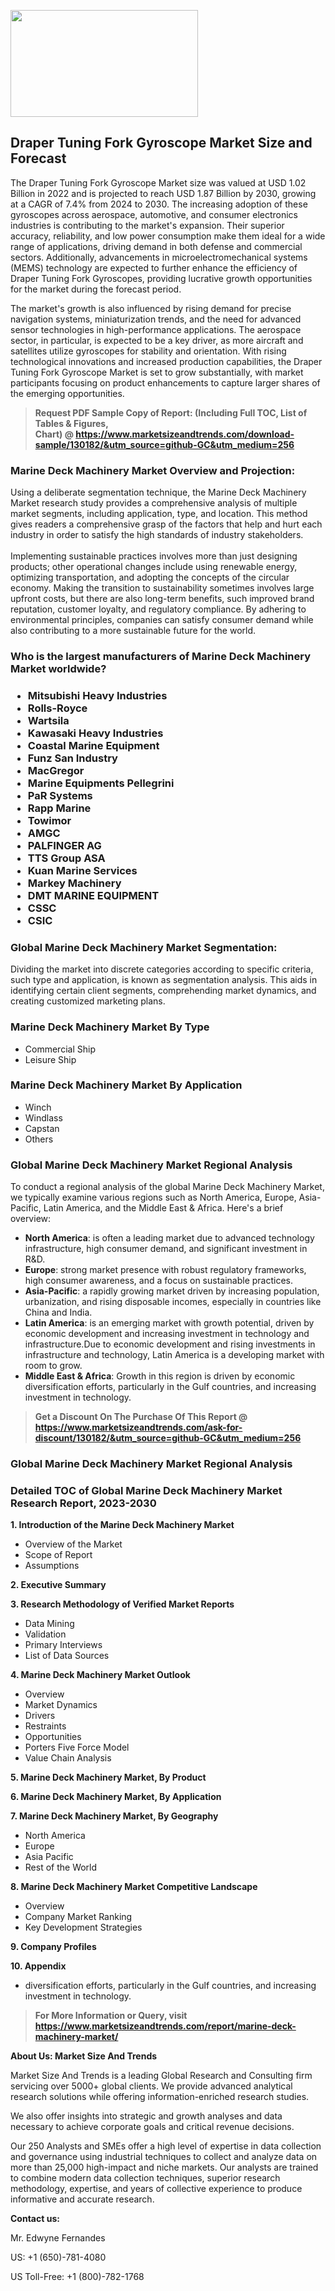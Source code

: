 <p><img class="alignnone size-medium wp-image-20088" src="https://ffe5etoiles.com/wp-content/uploads/2024/12/MST1-300x171.png" alt="" width="300" height="171" /></p><h2>Draper Tuning Fork Gyroscope Market Size and Forecast</h2><p>The Draper Tuning Fork Gyroscope Market size was valued at USD 1.02 Billion in 2022 and is projected to reach USD 1.87 Billion by 2030, growing at a CAGR of 7.4% from 2024 to 2030. The increasing adoption of these gyroscopes across aerospace, automotive, and consumer electronics industries is contributing to the market's expansion. Their superior accuracy, reliability, and low power consumption make them ideal for a wide range of applications, driving demand in both defense and commercial sectors. Additionally, advancements in microelectromechanical systems (MEMS) technology are expected to further enhance the efficiency of Draper Tuning Fork Gyroscopes, providing lucrative growth opportunities for the market during the forecast period.</p><p>The market's growth is also influenced by rising demand for precise navigation systems, miniaturization trends, and the need for advanced sensor technologies in high-performance applications. The aerospace sector, in particular, is expected to be a key driver, as more aircraft and satellites utilize gyroscopes for stability and orientation. With rising technological innovations and increased production capabilities, the Draper Tuning Fork Gyroscope Market is set to grow substantially, with market participants focusing on product enhancements to capture larger shares of the emerging opportunities.</p></p><blockquote id="" class=""><strong>Request PDF Sample Copy of Report: (Including Full TOC, List of Tables &amp; Figures, Chart)&nbsp;@&nbsp;<strong><a href="https://www.marketsizeandtrends.com/download-sample/130182/&utm_source=github-GC&utm_medium=256" target="_blank">https://www.marketsizeandtrends.com/download-sample/130182/&utm_source=github-GC&utm_medium=256</a></strong></strong></blockquote><h3 id="" class="">Marine Deck Machinery Market&nbsp;Overview and Projection:</h3><p id="" class="">Using a deliberate segmentation technique, the Marine Deck Machinery Market research study provides a comprehensive analysis of multiple market segments, including application, type, and location. This method gives readers a comprehensive grasp of the factors that help and hurt each industry in order to satisfy the high standards of industry stakeholders. <br /> <br />Implementing sustainable practices involves more than just designing products; other operational changes include using renewable energy, optimizing transportation, and adopting the concepts of the circular economy. Making the transition to sustainability sometimes involves large upfront costs, but there are also long-term benefits, such improved brand reputation, customer loyalty, and regulatory compliance. By adhering to environmental principles, companies can satisfy consumer demand while also contributing to a more sustainable future for the world.</p><h3 id="" class="">Who is the largest manufacturers of&nbsp;Marine Deck Machinery Market worldwide?</h3><h3 class=""><p><ul><li>Mitsubishi Heavy Industries </li><li> Rolls-Royce </li><li> Wartsila </li><li> Kawasaki Heavy Industries </li><li> Coastal Marine Equipment </li><li> Funz San Industry </li><li> MacGregor </li><li> Marine Equipments Pellegrini </li><li> PaR Systems </li><li> Rapp Marine </li><li> Towimor </li><li> AMGC </li><li> PALFINGER AG </li><li> TTS Group ASA </li><li> Kuan Marine Services </li><li> Markey Machinery </li><li> DMT MARINE EQUIPMENT </li><li> CSSC </li><li> CSIC</li></ul></p></h3><h3 id="" class="">Global&nbsp;Marine Deck Machinery Market Segmentation:</h3><p id="" class="">Dividing the market into discrete categories according to specific criteria, such type and application, is known as segmentation analysis. This aids in identifying certain client segments, comprehending market dynamics, and creating customized marketing plans.</p><h3 id="" class="">Marine Deck Machinery Market&nbsp;By Type</h3><p><p><ul><li>Commercial Ship </li><li> Leisure Ship</p></li></ul></p></p><h3 id="" class="">Marine Deck Machinery Market&nbsp;By Application</h3><p class=""><p><ul><li>Winch </li><li> Windlass </li><li> Capstan </li><li> Others</li></ul></p></p><h3 id="" class="">Global Marine Deck Machinery Market Regional Analysis</h3><p id="" class="">To conduct a regional analysis of the global Marine Deck Machinery Market, we typically examine various regions such as North America, Europe, Asia-Pacific, Latin America, and the Middle East &amp; Africa. Here's a brief overview:</p><ul><li><strong>North America</strong>: is often a leading market due to advanced technology infrastructure, high consumer demand, and significant investment in R&amp;D.</li><li><strong>Europe</strong>: strong market presence with robust regulatory frameworks, high consumer awareness, and a focus on sustainable practices.</li><li><strong>Asia-Pacific</strong>: a rapidly growing market driven by increasing population, urbanization, and rising disposable incomes, especially in countries like China and India.</li><li><strong>Latin America</strong>: is an emerging market with growth potential, driven by economic development and increasing investment in technology and infrastructure.Due to economic development and rising investments in infrastructure and technology, Latin America is a developing market with room to grow.</li><li><strong>Middle East &amp; Africa</strong>: Growth in this region is driven by economic diversification efforts, particularly in the Gulf countries, and increasing investment in technology.</li></ul><blockquote id="" class=""><strong>Get a Discount On The Purchase Of This Report @ <strong><a href="https://www.marketsizeandtrends.com/ask-for-discount/130182/&utm_source=github-GC&utm_medium=256" target="_blank">https://www.marketsizeandtrends.com/ask-for-discount/130182/&utm_source=github-GC&utm_medium=256</a></strong></strong></blockquote><h3 id="" class="">Global Marine Deck Machinery Market Regional Analysis</h3><h3 id="" class="">Detailed TOC of Global Marine Deck Machinery Market Research Report, 2023-2030</h3><p id="" class=""><strong>1. Introduction of the Marine Deck Machinery Market</strong></p><ul><li>Overview of the Market</li><li>Scope of Report</li><li>Assumptions</li></ul><p id="" class=""><strong>2. Executive Summary</strong></p><p id="" class=""><strong>3. Research Methodology of Verified Market Reports</strong></p><ul><li>Data Mining</li><li>Validation</li><li>Primary Interviews</li><li>List of Data Sources</li></ul><p id="" class=""><strong>4. Marine Deck Machinery Market Outlook</strong></p><ul><li>Overview</li><li>Market Dynamics</li><li>Drivers</li><li>Restraints</li><li>Opportunities</li><li>Porters Five Force Model</li><li>Value Chain Analysis</li></ul><p id="" class=""><strong>5. Marine Deck Machinery Market, By Product</strong></p><p id="" class=""><strong>6. Marine Deck Machinery Market, By Application</strong></p><p id="" class=""><strong>7. Marine Deck Machinery Market, By Geography</strong></p><ul><li>North America</li><li>Europe</li><li>Asia Pacific</li><li>Rest of the World</li></ul><p id="" class=""><strong>8. Marine Deck Machinery Market Competitive Landscape</strong></p><ul><li>Overview</li><li>Company Market Ranking</li><li>Key Development Strategies</li></ul><p id="" class=""><strong>9. Company Profiles</strong></p><p id="" class=""><strong>10. Appendix</strong></p><ul><li>diversification efforts, particularly in the Gulf countries, and increasing investment in technology.</li></ul><blockquote id="" class=""><strong>For More Information or Query, visit <strong><strong><a href="https://www.marketsizeandtrends.com/report/marine-deck-machinery-market/" target="_blank">https://www.marketsizeandtrends.com/report/marine-deck-machinery-market/</a></strong></strong></strong></blockquote><p id="" class=""><strong>About Us: Market Size And Trends</strong></p><p id="" class="">Market Size And Trends is a leading Global Research and Consulting firm servicing over 5000+ global clients. We provide advanced analytical research solutions while offering information-enriched research studies.</p><p id="" class="">We also offer insights into strategic and growth analyses and data necessary to achieve corporate goals and critical revenue decisions.</p><p id="" class="">Our 250 Analysts and SMEs offer a high level of expertise in data collection and governance using industrial techniques to collect and analyze data on more than 25,000 high-impact and niche markets. Our analysts are trained to combine modern data collection techniques, superior research methodology, expertise, and years of collective experience to produce informative and accurate research.</p><p id="" class=""><strong>Contact us:</strong></p><p id="" class="">Mr. Edwyne Fernandes</p><p id="" class="">US: +1 (650)-781-4080</p><p id="" class="">US Toll-Free: +1 (800)-782-1768</p>

